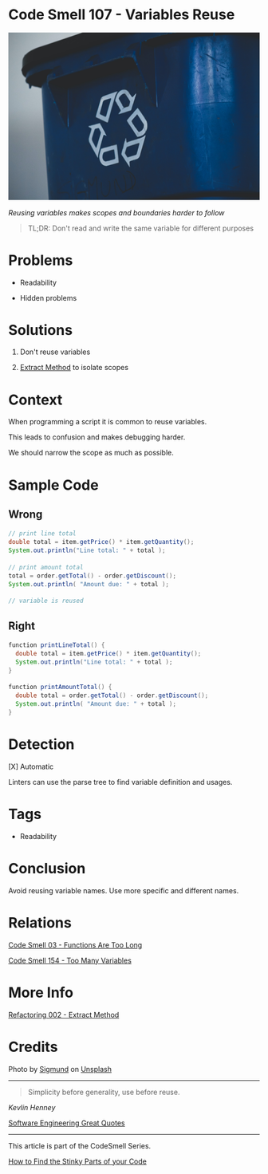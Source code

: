 # Code Smell 107 - Variables Reuse

![Code Smell 107 - Variables Reuse](Code%20Smell%20107%20-%20Variables%20Reuse.jpg)

*Reusing variables makes scopes and boundaries harder to follow*

> TL;DR: Don't read and write the same variable for different purposes

# Problems

- Readability

- Hidden problems

# Solutions

1. Don't reuse variables

2. [Extract Method](https://github.com/mcsee/Software-Design-Articles/tree/main/Articles/Refactorings/Refactoring%20002%20-%20Extract%20Method/readme.md) to isolate scopes

# Context

When programming a script it is common to reuse variables.

This leads to confusion and makes debugging harder.

We should narrow the scope as much as possible.

# Sample Code

## Wrong

[Gist Url]: # (https://gist.github.com/mcsee/88615884493c78d45a57be565964ae5b)
```java
// print line total
double total = item.getPrice() * item.getQuantity();
System.out.println("Line total: " + total );

// print amount total 
total = order.getTotal() - order.getDiscount();
System.out.println( "Amount due: " + total );

// variable is reused
```

## Right

[Gist Url]: # (https://gist.github.com/mcsee/9657946be3bcd5a81aebc12d4ef82d0b)
```java
function printLineTotal() {
  double total = item.getPrice() * item.getQuantity();
  System.out.println("Line total: " + total );
}

function printAmountTotal() {
  double total = order.getTotal() - order.getDiscount();
  System.out.println( "Amount due: " + total );
}
```

# Detection

[X] Automatic 

Linters can use the parse tree to find variable definition and usages.

# Tags

- Readability

# Conclusion

Avoid reusing variable names. Use more specific and different names.

# Relations

[Code Smell 03 - Functions Are Too Long](https://github.com/mcsee/Software-Design-Articles/tree/main/Articles/Code%20Smells/Code%20Smell%2003%20-%20Functions%20Are%20Too%20Long/readme.md)

[Code Smell 154 - Too Many Variables](https://github.com/mcsee/Software-Design-Articles/tree/main/Articles/Code%20Smells/Code%20Smell%20154%20-%20Too%20Many%20Variables/readme.md)

# More Info

[Refactoring 002 - Extract Method](https://github.com/mcsee/Software-Design-Articles/tree/main/Articles/Refactorings/Refactoring%20002%20-%20Extract%20Method/readme.md)

# Credits

Photo by [Sigmund](https://unsplash.com/@sigmund) on [Unsplash](https://unsplash.com/s/photos/recycle)
  
* * *

> Simplicity before generality, use before reuse.

_Kevlin Henney_
 
[Software Engineering Great Quotes](https://github.com/mcsee/Software-Design-Articles/tree/main/Articles/Quotes/Software%20Engineering%20Great%20Quotes/readme.md)

* * *

This article is part of the CodeSmell Series.

[How to Find the Stinky Parts of your Code](https://github.com/mcsee/Software-Design-Articles/tree/main/Articles/Code%20Smells/How%20to%20Find%20the%20Stinky%20parts%20of%20your%20Code/readme.md)